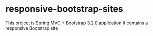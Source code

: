 responsive-bootstrap-sites
==========================

This project is Spring MVC + Bootstrap 3.2.0 application
It contains a responsive Bootstrap site
